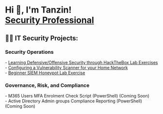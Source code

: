 <h1>Hi 👋, I'm Tanzin! <br/><a href="https://www.linkedin.com/in/tanzin-h/">Security Professional</a></h1>

<h2>👨‍💻 IT Security Projects:</h2>
<h3>Security Operations</h3>
  - <a href="https://github.com/thossa000/HackTheBox"> Learning Defensive/Offensive Security through HackTheBox Lab Exercises</a> <br>
  - <a href="https://medium.com/@tanzinh/using-nessus-essentials-to-secure-home-network-vulnerability-management-9dbd2477173e"> Configuring a Vulnerability Scanner for your Home Network</a> <br>
  - <a href="https://medium.com/@tanzinh/azure-sentinel-creating-map-with-live-attacks-siem-beginner-lab-480f55754723"> Beginner SIEM Honeypot Lab Exercise</a> 

<h3>Governance, Risk, and Compliance</h3>
- <!<- a href="https://github.com/thossa000/HackTheBox"> M365 Users MFA Enrolment Check Script (PowerShell) (Coming Soon)</a> <br>
- <!<-a href="https://github.com/thossa000/HackTheBox"> Active Directory Admin groups Compliance Reporting (PowerShell) (Coming Soon)</a> <br>

